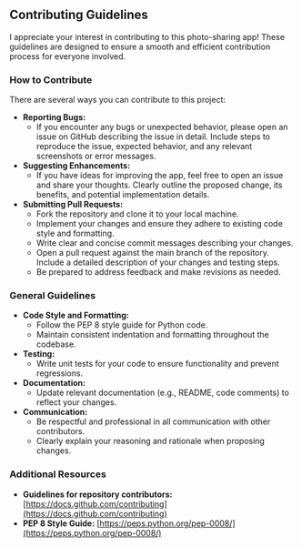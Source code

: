 ## Contributing Guidelines

I appreciate your interest in contributing to this photo-sharing app! These guidelines are designed to ensure a smooth and efficient contribution process for everyone involved.

### How to Contribute

There are several ways you can contribute to this project:

* **Reporting Bugs:**
    * If you encounter any bugs or unexpected behavior, please open an issue on GitHub describing the issue in detail. Include steps to reproduce the issue, expected behavior, and any relevant screenshots or error messages.
* **Suggesting Enhancements:**
    * If you have ideas for improving the app, feel free to open an issue and share your thoughts. Clearly outline the proposed change, its benefits, and potential implementation details.
* **Submitting Pull Requests:**
    * Fork the repository and clone it to your local machine.
    * Implement your changes and ensure they adhere to existing code style and formatting.
    * Write clear and concise commit messages describing your changes.
    * Open a pull request against the main branch of the repository. Include a detailed description of your changes and testing steps.
    * Be prepared to address feedback and make revisions as needed.

### General Guidelines

* **Code Style and Formatting:**
    * Follow the PEP 8 style guide for Python code.
    * Maintain consistent indentation and formatting throughout the codebase.
* **Testing:**
    * Write unit tests for your code to ensure functionality and prevent regressions.
* **Documentation:**
    * Update relevant documentation (e.g., README, code comments) to reflect your changes.
* **Communication:**
    * Be respectful and professional in all communication with other contributors.
    * Clearly explain your reasoning and rationale when proposing changes.

### Additional Resources

* **Guidelines for repository contributors:** [https://docs.github.com/contributing](https://docs.github.com/contributing)
* **PEP 8 Style Guide:** [https://peps.python.org/pep-0008/](https://peps.python.org/pep-0008/)

